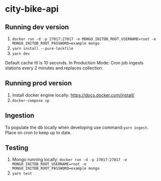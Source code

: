 # city-bike-api

## Running dev version

1. `docker run -d -p 27017:27017 -e MONGO_INITDB_ROOT_USERNAME=root -e MONGO_INITDB_ROOT_PASSWORD=example mongo`
2. `yarn install --pure-lockfile`
3. `yarn dev`

Default cache ttl is 10 seconds.
In Production Mode: Cron job ingests stations every 2 minutes and replaces collection.

## Running prod version

1. Install docker engine locally: https://docs.docker.com/install/
2. `docker-compose up`

## Ingestion

To populate the db locally when developing use command:`yarn ingest`.
Place on cron to keep up to date.

## Testing

1. Mongo running locally: `docker run -d -p 27017:27017 -e MONGO_INITDB_ROOT_USERNAME=root -e MONGO_INITDB_ROOT_PASSWORD=example mongo`
2. `yarn test`
